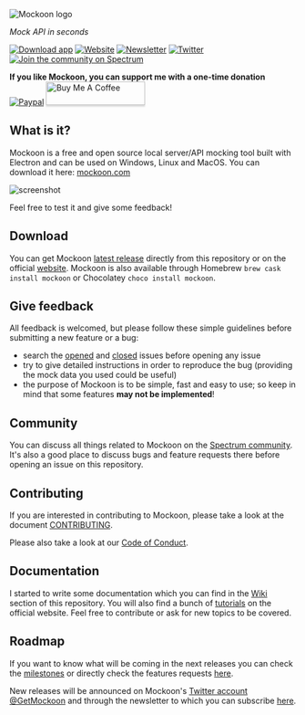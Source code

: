 ![Mockoon logo](https://mockoon.com/static/images/logo.png)

*Mock API in seconds*

[![Download app](https://img.shields.io/badge/Download%20app-Go-green.svg?style=flat-square&colorB=1997c6)](https://mockoon.com/#download) [![Website](https://img.shields.io/badge/Website-Go-green.svg?style=flat-square&colorB=1997c6)](https://mockoon.com/) [![Newsletter](https://img.shields.io/badge/Newsletter-Subscribe-green.svg?style=flat-square)](http://eepurl.com/dskB2X) [![Twitter](https://img.shields.io/badge/Twitter_@GetMockoon-follow-blue.svg?style=flat-square&colorB=1da1f2)](https://twitter.com/GetMockoon) [![Join the community on Spectrum](https://withspectrum.github.io/badge/badge.svg)](https://spectrum.chat/mockoon)

**If you like Mockoon, you can support me with a one-time donation**  
[![Paypal](https://www.paypalobjects.com/webstatic/mktg/Logo/pp-logo-100px.png)](https://paypal.me/255kb) <a href="https://www.buymeacoffee.com/255kb" target="_blank"><img src="https://www.buymeacoffee.com/assets/img/custom_images/white_img.png" alt="Buy Me A Coffee" style="height: 41px !important;width: 174px !important;box-shadow: 0px 3px 2px 0px rgba(190, 190, 190, 0.5) !important;-webkit-box-shadow: 0px 3px 2px 0px rgba(190, 190, 190, 0.5) !important;" ></a>

## What is it? 

Mockoon is a free and open source local server/API mocking tool built with Electron and can be used on Windows, Linux and MacOS. You can download it here: [mockoon.com](https://mockoon.com)

![screenshot](https://mockoon.com/static/images/screenshot_repo.jpg)

Feel free to test it and give some feedback!

## Download

You can get Mockoon [latest release](https://github.com/mockoon/mockoon/releases/latest) directly from this repository or on the official [website](https://mockoon.com/#download). Mockoon is also available through Homebrew `brew cask install mockoon` or Chocolatey `choco install mockoon`.

## Give feedback

All feedback is welcomed, but please follow these simple guidelines before submitting a new feature or a bug:

- search the [opened](https://github.com/mockoon/mockoon/issues) and [closed](https://github.com/mockoon/mockoon/issues?q=is%3Aissue+is%3Aclosed) issues before opening any issue
- try to give detailed instructions in order to reproduce the bug (providing the mock data you used could be useful)
- the purpose of Mockoon is to be simple, fast and easy to use; so keep in mind that some features **may not be implemented**!

## Community

You can discuss all things related to Mockoon on the [Spectrum community](https://spectrum.chat/mockoon). It's also a good place to discuss bugs and feature requests there before opening an issue on this repository.

## Contributing

If you are interested in contributing to Mockoon, please take a look at the document [CONTRIBUTING](https://github.com/mockoon/mockoon/blob/master/CONTRIBUTING.md).

Please also take a look at our [Code of Conduct](https://github.com/mockoon/mockoon/blob/master/CODE_OF_CONDUCT.md).

## Documentation

I started to write some documentation which you can find in the [Wiki](https://github.com/mockoon/mockoon/wiki) section of this repository. You will also find a bunch of [tutorials](https://mockoon.com/tutorials) on the official website. Feel free to contribute or ask for new topics to be covered.

## Roadmap

If you want to know what will be coming in the next releases you can check the [milestones](https://github.com/mockoon/mockoon/milestones) or directly check the features requests [here](https://github.com/mockoon/mockoon/labels/feature).

New releases will be announced on Mockoon's [Twitter account @GetMockoon](https://twitter.com/GetMockoon) and through the newsletter to which you can subscribe [here](http://eepurl.com/dskB2X).
